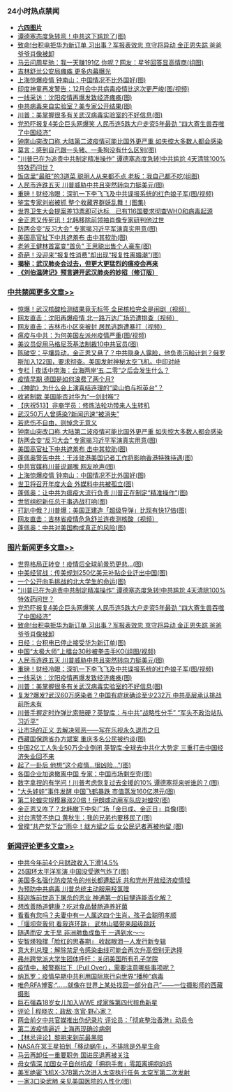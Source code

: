 <div class="catlist">
<h3>24小时热点禁闻</h3>
<ul>
<li><b><a href="64photo" target="_blank">六四图片</a></b></li>
<li><a href="https://github.com/fqnews/bnews/blob/master/cbnews/20200518/1330380.md">谭德塞态度急转弯！中共这下尴尬了(图)</a></li>
<li><a href="https://github.com/fqnews/bnews/blob/master/topimagenews/20200518/1330475.md">致命!台积电拒华为新订单 习出事？军报表效忠 京守将异动 金正恩失踪 爸爸爷爷肖像被卸</a></li>
<li><a href="https://github.com/fqnews/bnews/blob/master/yule/20200518/1330288.md">马云问周星驰：我一天赚191亿 你呢？网友：星爷回答显高情商(组图)</a></li>
<li><a href="https://github.com/fqnews/bnews/blob/master/cbnews/20200518/1330314.md">吉林舒兰公安局瘫痪 更多内幕曝光</a></li>
<li><a href="https://github.com/fqnews/bnews/blob/master/cbnews/20200518/1330449.md">上海惊爆疫情 钟南山：中国情况不比外国好(图)</a></li>
<li><a href="https://github.com/fqnews/bnews/blob/master/cnnews/20200518/1330415.md">印度神童再发警告：12月会中共病毒疫情比这次更严峻(图/视频)</a></li>
<li><a href="https://github.com/fqnews/bnews/blob/master/topimagenews/20200518/1330284.md">一线采访：沈阳疫情再爆发致经济瘫痪(图)</a></li>
<li><a href="https://github.com/fqnews/bnews/blob/master/cnnews/20200518/1330428.md">中共病毒来自实验室？美专家公开结果(图)</a></li>
<li><a href="https://github.com/fqnews/bnews/blob/master/topimagenews/20200518/1330283.md">川普：美掌握很多有关武汉病毒实验室的不好信息(图)</a></li>
<li><a href="https://github.com/fqnews/bnews/blob/master/topimagenews/20200518/1330488.md">党恐吓报复4美企巨头网爆笑 人民币连5跌大户走资5年最劲 “四大寄生兽吞噬了中国经济”</a></li>
<li><a href="https://github.com/fqnews/bnews/blob/master/cbnews/20200518/1330562.md">钟南山突改口称 大陆第二波疫情可能比国外更严重 如失控大多数人都会感染</a></li>
<li><a href="https://github.com/fqnews/bnews/blob/master/comments/20200518/1330294.md">莫言：感到自己跟一头猪、一条狗没有什么区别(图)</a></li>
<li><a href="https://github.com/fqnews/bnews/blob/master/topimagenews/20200518/1330550.md">"川普已在为追责中共制定精准操作” 谭德塞态度急转!中共尴尬 4天清除100%特效药问世？</a></li>
<li><a href="https://github.com/fqnews/bnews/blob/master/lifebaike/20200518/1330419.md">饭店里“最脏”的3道菜 聪明人从来都不点 老板：我自己都不吃(组图)</a></li>
<li><a href="https://github.com/fqnews/bnews/blob/master/topimagenews/20200518/1330377.md">人民币连跌五天 川普威胁中共且突然转向力挺美元(图)</a></li>
<li><a href="https://github.com/fqnews/bnews/blob/master/topimagenews/20200518/1330357.md">重磅！财经冷眼：深扒一下李飞飞及中共谍报系统的红色娘子军(图/视频)</a></li>
<li><a href="https://github.com/fqnews/bnews/blob/master/cnnews/20200518/1330454.md">鉴宝专家刘岩被抓 整个收藏界群妖乱舞！(图集)</a></li>
<li><a href="https://github.com/fqnews/bnews/blob/master/headline/20200518/1330542.md">世界卫生大会提案差13票即可达标　已有116国要求彻查WHO和病毒起源</a></li>
<li><a href="https://github.com/fqnews/bnews/blob/master/baitai/20200518/1330457.md">金正恩又传死讯！北韩移除前领袖肖像专家研判他过世</a></li>
<li><a href="https://github.com/fqnews/bnews/blob/master/cbnews/20200518/1330489.md">防两会变“反习大会” 专家揭习近平军演真实用意(图)</a></li>
<li><a href="https://github.com/fqnews/bnews/blob/master/cbnews/20200518/1330461.md">美国高官扯下中共遮羞布 击中其软肋(图)</a></li>
<li><a href="https://github.com/fqnews/bnews/blob/master/cnnews/20200518/1330432.md">老爸王健林首富变“首负” 王思聪出售个人豪车(图)</a></li>
<li><a href="https://github.com/fqnews/bnews/blob/master/cbnews/20200518/1330358.md">奇葩！没迎来“报复性消费”却出现“报复性离婚潮”(图)</a></li>
<li><b><a href="https://github.com/fqnews/bnews/blob/master/comments/20200211/1275071.md" target="_blank">揭秘：武汉肺炎会过去，但更大更猛烈的瘟疫会再来</a></b></li>
<li><b><a href="https://github.com/fqnews/bnews/blob/master/comments/20200207/1272816.md" target="_blank">《刘伯温碑记》预言避开武汉肺炎的妙招（修订版）</a></b></li>
</ul>
</div>

<div class="catlist">
<h3><a href="https://github.com/fqnews/bnews/blob/master/cbnews/" target="_blank">中共禁闻</a><span><a href="https://github.com/fqnews/bnews/blob/master/cbnews/" target="_blank" rel="nofollow">更多文章>></a></span></h3>
<ul>
<li><a href="https://github.com/fqnews/bnews/blob/master/cbnews/20200519/1330733.md" target="_blank">惊爆！武汉核酸检测结果竟无标签 全民核检完全是闹剧（视频）</a></li>
<li><a href="https://github.com/fqnews/bnews/blob/master/cbnews/20200519/1330732.md" target="_blank">网友直击：沈阳再爆疫情 北一路万达广场恐遭排查（视频）</a></li>
<li><a href="https://github.com/fqnews/bnews/blob/master/cbnews/20200519/1330731.md" target="_blank">网友直击：吉林市小区突被封 居民逃跑遭暴打（视频）</a></li>
<li><a href="https://github.com/fqnews/bnews/blob/master/cbnews/20200519/1330723.md" target="_blank">瘟疫与中共：为何美国左派州疫情严重(图/视频)</a></li>
<li><a href="https://github.com/fqnews/bnews/blob/master/cbnews/20200519/1330722.md" target="_blank">美议员促用马格尼茨基法制裁10中共官员(图)</a></li>
<li><a href="https://github.com/fqnews/bnews/blob/master/cbnews/20200519/1330720.md" target="_blank">陈破空：平壤异动，金正恩又悬了？中共隐身人露脸，他负责沉船计划？俄罗斯加入122国，要求彻查。美国发射神秘太空飞机。中印对峙</a></li>
<li><a href="https://github.com/fqnews/bnews/blob/master/cbnews/20200519/1330699.md" target="_blank">专栏 | 夜话中南海：台海两岸‘五.二零“之后会发生什么？</a></li>
<li><a href="https://github.com/fqnews/bnews/blob/master/cbnews/20200518/1330602.md" target="_blank">疫情早期 德国是如何浪费了两个月?</a></li>
<li><a href="https://github.com/fqnews/bnews/blob/master/cbnews/20200518/1273655.md" target="_blank">《神韵》为什么会上演喜结连理的“梁山伯与祝英台”？</a></li>
<li><a href="https://github.com/fqnews/bnews/blob/master/cbnews/20200518/1330583.md" target="_blank">收紧制裁 美国能否对华为“一剑封喉”?</a></li>
<li><a href="https://github.com/fqnews/bnews/blob/master/cbnews/20200518/1330564.md" target="_blank">【庆祝513】非裔学员：修炼法轮功带来人生转机</a></li>
<li><a href="https://github.com/fqnews/bnews/blob/master/cbnews/20200518/1330578.md" target="_blank">武汉50万人曾感染?新闻迅速“被消失”</a></li>
<li><a href="https://github.com/fqnews/bnews/blob/master/cbnews/20200518/1330572.md" target="_blank">若悲伤不自由，则悼念无意义</a></li>
<li><a href="https://github.com/fqnews/bnews/blob/master/cbnews/20200518/1330562.md" target="_blank">钟南山突改口称 大陆第二波疫情可能比国外更严重 如失控大多数人都会感染</a></li>
<li><a href="https://github.com/fqnews/bnews/blob/master/cbnews/20200518/1330489.md" target="_blank">防两会变“反习大会” 专家揭习近平军演真实用意(图)</a></li>
<li><a href="https://github.com/fqnews/bnews/blob/master/cbnews/20200518/1330461.md" target="_blank">美国高官扯下中共遮羞布 击中其软肋(图)</a></li>
<li><a href="https://github.com/fqnews/bnews/blob/master/cbnews/20200518/1330460.md" target="_blank">蓬佩奥警告中共：干涉驻港美国记者工作将影响香港特殊待遇(图)</a></li>
<li><a href="https://github.com/fqnews/bnews/blob/master/cbnews/20200518/1330450.md" target="_blank">中共官媒称川普说漏嘴 网友呛声(图)</a></li>
<li><a href="https://github.com/fqnews/bnews/blob/master/cbnews/20200518/1330449.md" target="_blank">上海惊爆疫情 钟南山：中国情况不比外国好(图)</a></li>
<li><a href="https://github.com/fqnews/bnews/blob/master/cbnews/20200518/1330445.md" target="_blank">世卫将召开年度大会 外媒料中共被孤立(图)</a></li>
<li><a href="https://github.com/fqnews/bnews/blob/master/cbnews/20200518/1330444.md" target="_blank">蓬佩奥：让中共为瘟疫大流行负责 川普正在制定“精准操作”(图)</a></li>
<li><a href="https://github.com/fqnews/bnews/blob/master/cbnews/20200518/1330438.md" target="_blank">世贸组织新任总干事选战打响(图)</a></li>
<li><a href="https://github.com/fqnews/bnews/blob/master/cbnews/20200518/1330437.md" target="_blank">打趴中俄？川普爆：美国正建造「超级导弹」比现有快17倍(图)</a></li>
<li><a href="https://github.com/fqnews/bnews/blob/master/cbnews/20200518/1330416.md" target="_blank">网友直击：吉林省疫情危急舒兰连夜测核酸（视频）</a></li>
<li><a href="https://github.com/fqnews/bnews/blob/master/cbnews/20200518/1330414.md" target="_blank">蓬佩奥：中共对美国构成真正的风险(图)</a></li>

</ul>
</div>
<div class="catlist">
<h3><a href="https://github.com/fqnews/bnews/blob/master/topimagenews/" target="_blank">图片新闻</a><span><a href="https://github.com/fqnews/bnews/blob/master/topimagenews/" target="_blank" rel="nofollow">更多文章>></a></span></h3>
<ul>
<li><a href="https://github.com/fqnews/bnews/blob/master/topimagenews/20200519/1330659.md" target="_blank">世界格局正转变！疫情后全球前景恐更悲…(图)</a></li>
<li><a href="https://github.com/fqnews/bnews/blob/master/topimagenews/20200519/1330646.md" target="_blank">中美经贸战：传美规划250亿美元补贴企业迁出中国(图)</a></li>
<li><a href="https://github.com/fqnews/bnews/blob/master/topimagenews/20200518/1330567.md" target="_blank">一个公开向毛挑战的北大学生的命运(图)</a></li>
<li><a href="https://github.com/fqnews/bnews/blob/master/topimagenews/20200518/1330550.md" target="_blank">&#8220;川普已在为追责中共制定精准操作” 谭德塞态度急转!中共尴尬 4天清除100%特效药问世？</a></li>
<li><a href="https://github.com/fqnews/bnews/blob/master/topimagenews/20200518/1330488.md" target="_blank">党恐吓报复4美企巨头网爆笑 人民币连5跌大户走资5年最劲 “四大寄生兽吞噬了中国经济”</a></li>
<li><a href="https://github.com/fqnews/bnews/blob/master/topimagenews/20200518/1330475.md" target="_blank">致命!台积电拒华为新订单 习出事？军报表效忠 京守将异动 金正恩失踪 爸爸爷爷肖像被卸</a></li>
<li><a href="https://github.com/fqnews/bnews/blob/master/topimagenews/20200518/1330411.md" target="_blank">日经：台积电已停止接受华为新订单(图)</a></li>
<li><a href="https://github.com/fqnews/bnews/blob/master/topimagenews/20200518/1330391.md" target="_blank">中国“太极大师”上擂台30秒被拳击手KO(组图/视频)</a></li>
<li><a href="https://github.com/fqnews/bnews/blob/master/topimagenews/20200518/1330377.md" target="_blank">人民币连跌五天 川普威胁中共且突然转向力挺美元(图)</a></li>
<li><a href="https://github.com/fqnews/bnews/blob/master/topimagenews/20200518/1330357.md" target="_blank">重磅！财经冷眼：深扒一下李飞飞及中共谍报系统的红色娘子军(图/视频)</a></li>
<li><a href="https://github.com/fqnews/bnews/blob/master/topimagenews/20200518/1330284.md" target="_blank">一线采访：沈阳疫情再爆发致经济瘫痪(图)</a></li>
<li><a href="https://github.com/fqnews/bnews/blob/master/topimagenews/20200518/1330283.md" target="_blank">川普：美掌握很多有关武汉病毒实验室的不好信息(图)</a></li>
<li><a href="https://github.com/fqnews/bnews/blob/master/topimagenews/20200518/1330185.md" target="_blank">复发?爆发?武汉60万感染者？中国有症状确诊至少232万 中共高层承认挑战前所未有</a></li>
<li><a href="https://github.com/fqnews/bnews/blob/master/topimagenews/20200517/1330104.md" target="_blank">川普手握定时炸弹比索赔硬？英智库：与中共&#8221;战略性分手&#8221; “军头不政治站队习近平”</a></li>
<li><a href="https://github.com/fqnews/bnews/blob/master/topimagenews/20200517/1330090.md" target="_blank">让市场的正义 去解决邪恶——写在乐视永久退市之日</a></li>
<li><a href="https://github.com/fqnews/bnews/blob/master/topimagenews/20200517/1330070.md" target="_blank">西藏国保跨省办方斌案 重庆多名公民被约谈(图)</a></li>
<li><a href="https://github.com/fqnews/bnews/blob/master/topimagenews/20200517/1330058.md" target="_blank">中国2亿工人失业50万企业倒闭 英智库:全球去中共化大势定 三重打击中国经济失业回不来</a></li>
<li><a href="https://github.com/fqnews/bnews/blob/master/topimagenews/20200517/1330052.md" target="_blank">起了一卦后 他想“这个疫情&#8230;很凶险…”(图)</a></li>
<li><a href="https://github.com/fqnews/bnews/blob/master/topimagenews/20200517/1330051.md" target="_blank">各国企业加速撤离中国 专家：中国市场剩空壳(图)</a></li>
<li><a href="https://github.com/fqnews/bnews/blob/master/topimagenews/20200517/1330042.md" target="_blank">数字拿捏的有学问！川普考虑恢复过去金援的10% 谭德塞将来听谁的？(图)</a></li>
<li><a href="https://github.com/fqnews/bnews/blob/master/topimagenews/20200517/1330028.md" target="_blank">“大头娃娃”事件发酵 中国飞鹤暴跌 市值蒸发160亿港元(图)</a></li>
<li><a href="https://github.com/fqnews/bnews/blob/master/topimagenews/20200517/1330014.md" target="_blank">第二轮蝗灾规模暴涨20倍！伊朗或动用军队应对蝗灾(图)</a></li>
<li><a href="https://github.com/fqnews/bnews/blob/master/topimagenews/20200517/1330002.md" target="_blank">金正恩又咋了？北韩撤下中央广场「金日成、金正日」肖像(图)</a></li>
<li><a href="https://github.com/fqnews/bnews/blob/master/topimagenews/20200517/1330001.md" target="_blank">对台湾赞不绝口 黄秋生：我的兄弟也要移民了(图)</a></li>
<li><a href="https://github.com/fqnews/bnews/blob/master/topimagenews/20200517/1329871.md" target="_blank">曾撑“共产党下台”雨伞！继方斌之后 女公民记者再被拘留 (图)</a></li>

</ul>
</div>
<div class="catlist">
<h3><a href="https://github.com/fqnews/bnews/blob/master/comments/" target="_blank">新闻评论</a><span><a href="https://github.com/fqnews/bnews/blob/master/comments/" target="_blank" rel="nofollow">更多文章>></a></span></h3>
<ul>
<li><a href="https://github.com/fqnews/bnews/blob/master/comments/20200519/1330753.md" target="_blank">中共今年前4个月财政收入下滑14.5%</a></li>
<li><a href="https://github.com/fqnews/bnews/blob/master/comments/20200519/1330745.md" target="_blank">25国环太平洋军演 中国没受邀气炸了(图)</a></li>
<li><a href="https://github.com/fqnews/bnews/blob/master/comments/20200519/1330741.md" target="_blank">美国多名强化防疫禁令的州长都遭起诉 共和党州开放经济疫情轻</a></li>
<li><a href="https://github.com/fqnews/bnews/blob/master/comments/20200519/1330738.md" target="_blank">为预防中共病毒 川普总统主动服用羟氯喹</a></li>
<li><a href="https://github.com/fqnews/bnews/blob/master/comments/20200519/1330737.md" target="_blank">释迦族前世造下屠杀的恶业 神通第一的目犍连能否化解？</a></li>
<li><a href="https://github.com/fqnews/bnews/blob/master/comments/20200519/1330719.md" target="_blank">想改善肠道健康？吃对食品替肠道养好菌</a></li>
<li><a href="https://github.com/fqnews/bnews/blob/master/comments/20200519/1330718.md" target="_blank">看看有您吗？夫妻中有一人属这四个生肖，孩子会聪明孝顺</a></li>
<li><a href="https://github.com/fqnews/bnews/blob/master/comments/20200519/1330717.md" target="_blank">「堰坝奈我何 看我连环跳」 武林山猫带来超级跳跃</a></li>
<li><a href="https://github.com/fqnews/bnews/blob/master/comments/20200519/1330713.md" target="_blank">随遇而安 太干旱 非洲肺鱼成鱼干 一遇到水～～</a></li>
<li><a href="https://github.com/fqnews/bnews/blob/master/comments/20200519/1330712.md" target="_blank">安智煐独撑「脸红的思春期」  收起眼泪一人发行新专辑</a></li>
<li><a href="https://github.com/fqnews/bnews/blob/master/comments/20200519/1330682.md" target="_blank">意大利总理：解除禁足令感染曲线可能会再次升高但别无选择</a></li>
<li><a href="https://github.com/fqnews/bnews/blob/master/comments/20200519/1330666.md" target="_blank">弗州跨党派大学生团体呼吁：关闭美国所有孔子学院</a></li>
<li><a href="https://github.com/fqnews/bnews/blob/master/comments/20200519/1330665.md" target="_blank">疫情中，被警察拦下（Pull Over），需要注意哪些事项呢？</a></li>
<li><a href="https://github.com/fqnews/bnews/blob/master/comments/20200519/1330643.md" target="_blank">纳瓦罗：疫情早期中共利用国际旅行向世界“播种”病毒</a></li>
<li><a href="https://github.com/fqnews/bnews/blob/master/comments/20200518/1330609.md" target="_blank">唯色RFA博客:“……就像在世界上某处找回一部分自己”——一位摄影师的西藏摄影</a></li>
<li><a href="https://github.com/fqnews/bnews/blob/master/comments/20200518/1330601.md" target="_blank">巨石强森18岁女儿加入WWE  成家族第四代摔角新星</a></li>
<li><a href="https://github.com/fqnews/bnews/blob/master/comments/20200518/1330598.md" target="_blank">评论 | 程晓农：政敌·贪官·野心家？</a></li>
<li><a href="https://github.com/fqnews/bnews/blob/master/comments/20200518/1330555.md" target="_blank">两会前夕中共官媒推出伪纪录片 评论员：「彻底整治香港」动员令</a></li>
<li><a href="https://github.com/fqnews/bnews/blob/master/comments/20200518/1330552.md" target="_blank">第二波疫情逼近 上海再现确诊病例</a></li>
<li><a href="https://github.com/fqnews/bnews/blob/master/comments/20200518/1330541.md" target="_blank">【林忌评论】黎明来到前最黑暗</a></li>
<li><a href="https://github.com/fqnews/bnews/blob/master/comments/20200518/1330529.md" target="_blank">NASA在冥王星拍到「移动蜗牛」，不排除是外星生命</a></li>
<li><a href="https://github.com/fqnews/bnews/blob/master/comments/20200518/1330512.md" target="_blank">马云再卸任一重要职务  国进民退再被关注</a></li>
<li><a href="https://github.com/fqnews/bnews/blob/master/comments/20200518/1330490.md" target="_blank">母女情深 加国女子自创抗疫「拥抱手套」零距离拥抱妈妈</a></li>
<li><a href="https://github.com/fqnews/bnews/blob/master/comments/20200518/1330484.md" target="_blank">美军绝密飞机X-37B第六次进入太空执行任务 太空军第二次发射</a></li>
<li><a href="https://github.com/fqnews/bnews/blob/master/comments/20200518/1330474.md" target="_blank">一家3口染武肺 亲见美国医院的人性化(图)</a></li>

</ul>
</div>